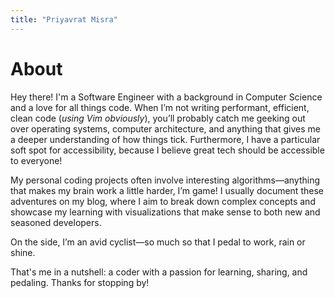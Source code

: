 ```yaml
---
title: "Priyavrat Misra"
---
```

# About
Hey there! I'm a Software Engineer with a background in Computer Science and a love for all things code. When I’m not writing performant, efficient, clean code (_using Vim obviously_), you’ll probably catch me geeking out over operating systems, computer architecture, and anything that gives me a deeper understanding of how things tick. Furthermore, I have a particular soft spot for accessibility, because I believe great tech should be accessible to everyone!

My personal coding projects often involve interesting algorithms—anything that makes my brain work a little harder, I’m game! I usually document these adventures on my blog, where I aim to break down complex concepts and showcase my learning with visualizations that make sense to both new and seasoned developers.

On the side, I’m an avid cyclist—so much so that I pedal to work, rain or shine.

That's me in a nutshell: a coder with a passion for learning, sharing, and pedaling. Thanks for stopping by!
